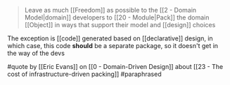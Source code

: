 > Leave as much [[Freedom]] as possible to the [[2 - Domain Model|domain]] developers to [[20 - Module|Pack]] the domain [[Object]] in ways that support their model and [[design]] choices

The exception is [[code]] generated based on [[declarative]] design, in which case, this code **should** be a separate package, so it doesn't get in the way of the devs

#quote  by [[Eric Evans]] on [[0 - Domain-Driven Design]] about [[23 - The cost of infrastructure-driven packing]] #paraphrased 